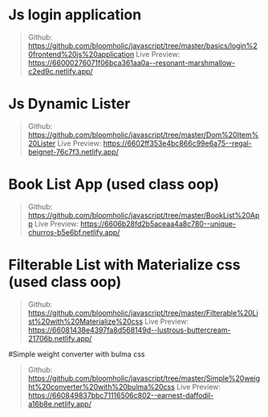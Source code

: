 # Js login application
> Github: https://github.com/bloomholic/javascript/tree/master/basics/login%20frontend%20js%20application 
> Live Preview: https://66000276071f06bca361aa0a--resonant-marshmallow-c2ed9c.netlify.app/

# Js Dynamic Lister
> Github: https://github.com/bloomholic/javascript/tree/master/Dom%20Item%20Lister
> Live Preview: https://6602ff353e4bc866c99e6a75--regal-beignet-76c7f3.netlify.app/

# Book List App (used class oop)
> Github: https://github.com/bloomholic/javascript/tree/master/BookList%20App 
> Live Preview: https://6606b28fd2b5aceaa4a8c780--unique-churros-b5e6bf.netlify.app/ 

# Filterable List with Materialize css (used class oop)
> Github: https://github.com/bloomholic/javascript/tree/master/Filterable%20List%20with%20Materialize%20css
> Live Preview: https://66081438e4397fa8d568149d--lustrous-buttercream-21706b.netlify.app/

#Simple weight converter with bulma css
> Github: https://github.com/bloomholic/javascript/tree/master/Simple%20weight%20converter%20with%20bulma%20css
> Live Preview: https://660849837bbc71116506c802--earnest-daffodil-a16b8e.netlify.app/